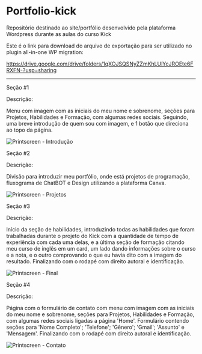 # Portfolio-kick
Repositório destinado ao site/portfólio desenvolvido pela plataforma Wordpress durante as aulas do curso Kick

Este é o link para download do arquivo de exportação para ser utilizado no plugin all-in-one WP migration:

https://drive.google.com/drive/folders/1qXOJSQSNyZZmKhLUlYcJROEte6FRXFN-?usp=sharing

---------------------------------------------------------------------------------------------------------------


Seção #1

Descrição: 

Menu com imagem com as iniciais do meu nome e sobrenome, seções para Projetos, Habilidades e Formação, com algumas redes sociais. Seguindo, uma breve introdução de quem sou com imagem, e 1 botão que direciona ao topo da página.

![Printscreen - Introdução](https://user-images.githubusercontent.com/87778480/146100810-514a8250-7c66-44fe-94b5-33904641550e.png)



Seção #2

Descrição: 

Divisão para introduzir meu portfólio, onde está projetos de programação, fluxograma de ChatBOT e Design utilizando a plataforma Canva.

![Printscreen - Projetos](https://user-images.githubusercontent.com/87778480/146100961-6ba33896-b12d-4543-917c-108aa3a8ba80.png)



Seção #3

Descrição: 

Início da seção de habilidades, introduzindo todas as habilidades que foram trabalhadas durante o projeto do Kick com a quantidade de tempo de experiência com cada uma delas, e a última seção de formação citando meu curso de inglês em um card, um lado dando informações sobre o curso e a nota, e o outro comprovando o que eu havia dito com a imagem do resultado. Finalizando com o rodapé com direito autoral e identificação.

![Printscreen - Final](https://user-images.githubusercontent.com/87778480/144910756-776ac291-d395-42ad-8835-1945295ea597.png)



Seção #4

Descrição:

Página com o formulário de contato com menu com imagem com as iniciais do meu nome e sobrenome, seções para Projetos, Habilidades e Formação, com algumas redes sociais ligadas a página 'Home'. Formulário contendo seções para 'Nome Completo'; 'Telefone'; 'Gênero'; 'Gmail'; 'Assunto' e 'Mensagem'. Finalizando com o rodapé com direito autoral e identificação.

![Printscreen - Contato](https://user-images.githubusercontent.com/87778480/146102294-304e57b9-e970-4a36-bd58-620a207b9a0f.png)
